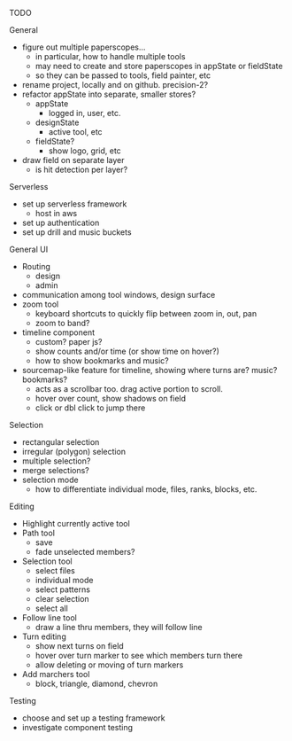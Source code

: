 TODO

General
* figure out multiple paperscopes...
    * in particular, how to handle multiple tools
    * may need to create and store paperscopes in appState or fieldState 
    * so they can be passed to tools, field painter, etc
* rename project, locally and on github.  precision-2?
* refactor appState into separate, smaller stores?
    * appState
        * logged in, user, etc.
    * designState
        * active tool, etc
    * fieldState?
        * show logo, grid, etc
* draw field on separate layer
    * is hit detection per layer?

Serverless
* set up serverless framework
    * host in aws
* set up authentication
* set up drill and music buckets

General UI
* Routing
    * design
    * admin
* communication among tool windows, design surface
* zoom tool
    * keyboard shortcuts to quickly flip between zoom in, out, pan
    * zoom to band?
* timeline component
    * custom? paper js? 
    * show counts and/or time (or show time on hover?)
    * how to show bookmarks and music?
* sourcemap-like feature for timeline, showing where turns are? music? bookmarks?
    * acts as a scrollbar too. drag active portion to scroll.
    * hover over count, show shadows on field
    * click or dbl click to jump there

Selection
* rectangular selection
* irregular (polygon) selection
* multiple selection?
* merge selections?
* selection mode
    * how to differentiate individual mode, files, ranks, blocks, etc.

Editing
* Highlight currently active tool
* Path tool
    * save 
    * fade unselected members?
* Selection tool
    * select files
    * individual mode
    * select patterns
    * clear selection
    * select all
* Follow line tool 
    * draw a line thru members, they will follow line
* Turn editing 
    * show next turns on field
    * hover over turn marker to see which members turn there
    * allow deleting or moving of turn markers
* Add marchers tool
    * block, triangle, diamond, chevron

Testing
* choose and set up a testing framework
* investigate component testing